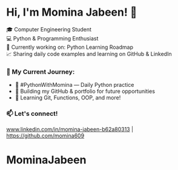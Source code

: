 # Hi, I'm Momina Jabeen! 👋

🎓 Computer Engineering Student  
💻 Python & Programming Enthusiast  
🧠 Currently working on: Python Learning Roadmap  
📈 Sharing daily code examples and learning on GitHub & LinkedIn

### 🚀 My Current Journey:
- 📍 #PythonWithMomina — Daily Python practice
- 💼 Building my GitHub & portfolio for future opportunities
- 🌱 Learning Git, Functions, OOP, and more!

### 📫 Let's connect!
www.linkedin.com/in/momina-jabeen-b62a80313 | https://github.com/momina609
# MominaJabeen
